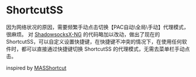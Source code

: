 # ShortcutSS

因为网络状况的原因，需要频繁手动点击切换【PAC自动\全局\手动】代理模式，很麻烦。
对 [ShadowsocksX-NG](https://github.com/shadowsocks/ShadowsocksX-NG) 的代码略加以改动，做出了现在的 ShortcutSS，可以自定义设置快捷键，在快捷键不冲突的情况下，在使用任何软件时，都可以直接通过快捷键切换 ShortcutSS 的代理模式，无需去菜单栏手动点击。

inspired by [MASShortcut](https://github.com/shpakovski/MASShortcut)
